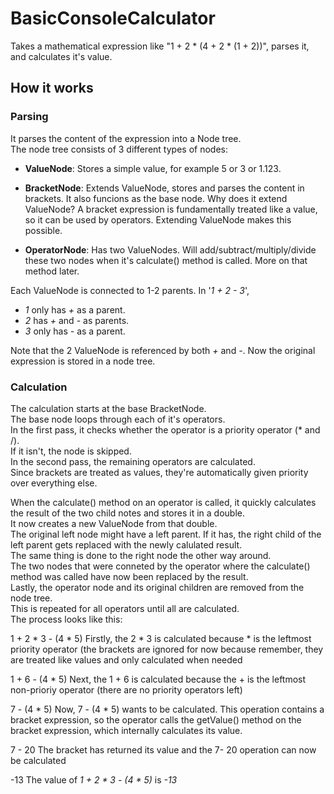 # BasicConsoleCalculator

Takes a mathematical expression like "1 + 2 * (4 + 2 * (1 + 2))", parses it, and calculates it's value.

## How it works

### Parsing
It parses the content of the expression into a Node tree.  
The node tree consists of 3 different types of nodes:

* **ValueNode**: Stores a simple value, for example 5 or 3 or 1.123.
  
* **BracketNode**: Extends ValueNode, stores and parses the content in brackets. It also funcions as the base node. Why does it extend ValueNode? A bracket expression is fundamentally treated like a value, so it can be used by operators. Extending ValueNode makes this possible.

* **OperatorNode**: Has two ValueNodes. Will add/subtract/multiply/divide these two nodes when it's calculate() method is called. More on that method later.

Each ValueNode is connected to 1-2 parents. 
In '*1 + 2 - 3*', 
* *1* only has *+* as a parent.
* *2* has *+* and *-* as parents.
* *3* only has *-* as a parent.

Note that the 2 ValueNode is referenced by both *+* and *-*.
Now the original expression is stored in a node tree.

### Calculation
The calculation starts at the base BracketNode.  
The base node loops through each of it's operators.  
In the first pass, it checks whether the operator is a priority operator (* and /).  
If it isn't, the node is skipped.  
In the second pass, the remaining operators are calculated.  
Since brackets are treated as values, they're automatically given priority over everything else.

When the calculate() method on an operator is called, it quickly calculates the result of the two child notes and stores it in a double.  
It now creates a new ValueNode from that double.  
The original left node might have a left parent. If it has, the right child of the left parent gets replaced with the newly calulated result.  
The same thing is done to the right node the other way around.  
The two nodes that were conneted by the operator where the calculate() method was called have now been replaced by the result.  
Lastly, the operator node and its original children are removed from the node tree.  
This is repeated for all operators until all are calculated.  
The process looks like this:

1 + 2 * 3 - (4 * 5)      Firstly, the 2 * 3 is calculated because * is the leftmost priority operator (the brackets are ignored for now because remember, they are treated like values and only calculated when needed

1 + 6 - (4 * 5)          Next, the 1 + 6 is calculated because the + is the leftmost non-prioriy operator (there are no priority operators left)

7 - (4 * 5)              Now, 7 - (4 * 5) wants to be calculated. This operation contains a bracket expression, so the operator calls the getValue() method on the bracket expression, which internally calculates its value.

7 - 20                   The bracket has returned its value and the 7- 20 operation can now be calculated

-13                      The value of *1 + 2 * 3 - (4 * 5)* is *-13*
